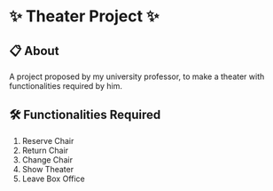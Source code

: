<h1> ✨ Theater Project ✨</h1>

<h2> 📋 About </h2>

<p> A project proposed by my university professor, to make a theater with functionalities required by him. </p>

<h2> 🛠 Functionalities Required </h2>

1. Reserve Chair <br>
2. Return Chair <br>
3. Change Chair <br>
4. Show Theater <br>
5. Leave Box Office 
